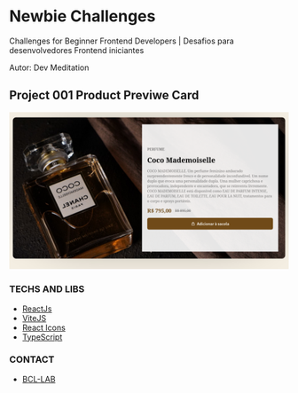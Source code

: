 # Newbie Challenges

Challenges for Beginner Frontend Developers | Desafios para desenvolvedores Frontend iniciantes

Autor: Dev Meditation

## Project 001 Product Previwe Card
![screen](./public/noproject/001.png)

### TECHS AND LIBS

- [ReactJs]()
- [ViteJS]()
- [React Icons]()
- [TypeScript]()


### CONTACT

- [BCL-LAB](https://youtube.com/@bcllab)